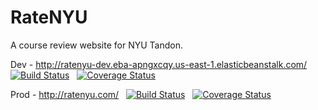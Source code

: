 # RateNYU
A course review website for NYU Tandon.

Dev - http://ratenyu-dev.eba-apngxcqy.us-east-1.elasticbeanstalk.com/
&nbsp;
[![Build Status](https://app.travis-ci.com/gcivil-nyu-org/team-4-inperson.svg)](https://app.travis-ci.com/gcivil-nyu-org/team-4-inperson)
&nbsp;
[![Coverage Status](https://coveralls.io/repos/github/gcivil-nyu-org/team-4-inperson/badge.svg)](https://coveralls.io/github/gcivil-nyu-org/team-4-inperson?branch=develop)


Prod - http://ratenyu.com/
&nbsp;
[![Build Status](https://app.travis-ci.com/gcivil-nyu-org/team-4-inperson.svg)](https://app.travis-ci.com/gcivil-nyu-org/team-4-inperson)
&nbsp;
[![Coverage Status](https://coveralls.io/repos/github/gcivil-nyu-org/team-4-inperson/badge.svg)](https://coveralls.io/github/gcivil-nyu-org/team-4-inperson?branch=master)
